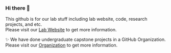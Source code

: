 ### Hi there 👋 

This github is for our lab stuff including lab website, code, research projects, and etc. <br/>
Please visit our <a href="https://knu-brainai.github.io/">Lab Website</a> to get more information.

✨ We have done undergraduate capstone projects in a GitHub Organization.<br/>
Please visit our <a href="https://github.com/KNU-BrainAI-Capstone2021">Organization</a> to get more information.

<!--
**KNU-BrainAI/KNU-BrainAI** is a ✨ _special_ ✨ repository because its `README.md` (this file) appears on your GitHub profile.

Here are some ideas to get you started:

- 🔭 I’m currently working on ...
- 🌱 I’m currently learning ...
- 👯 I’m looking to collaborate on ...
- 🤔 I’m looking for help with ...
- 💬 Ask me about ...
- 📫 How to reach me: ...
- 😄 Pronouns: ...
- ⚡ Fun fact: ...
-->
